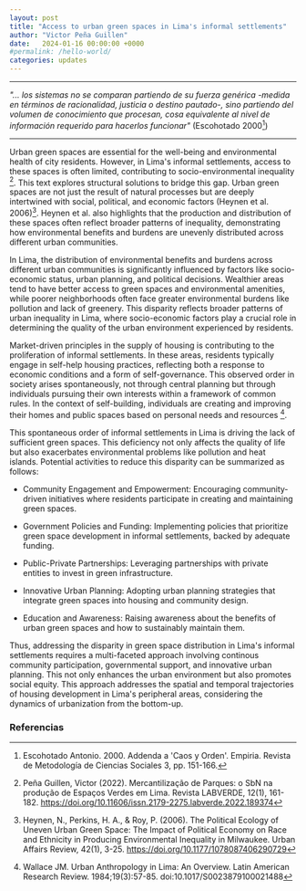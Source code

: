 ```yaml
---
layout: post
title: "Access to urban green spaces in Lima's informal settlements"
author: "Victor Peña Guillen"
date:   2024-01-16 00:00:00 +0000
#permalink: /hello-world/
categories: updates
---
```


---
_"... los sistemas no se comparan partiendo de su fuerza genérica -medida en términos de racionalidad, justicia o destino pautado-, sino partiendo del volumen de conocimiento que procesan, cosa equivalente al nivel de información requerido para hacerlos funcionar"_ (Escohotado 2000[^1])

---

Urban green spaces are essential for the well-being and environmental health of city residents. However, in Lima's informal settlements, access to these spaces is often limited, contributing to socio-environmental inequality [^2]. This text explores structural solutions to bridge this gap.
Urban green spaces are not just the result of natural processes but are deeply intertwined with social, political, and economic factors (Heynen et al. 2006)[^3]. Heynen et al. also highlights that the production and distribution of these spaces often reflect broader patterns of inequality, demonstrating how environmental benefits and burdens are unevenly distributed across different urban communities.

In Lima, the distribution of environmental benefits and burdens across different urban communities is significantly influenced by factors like socio-economic status, urban planning, and political decisions. Wealthier areas tend to have better access to green spaces and environmental amenities, while poorer neighborhoods often face greater environmental burdens like pollution and lack of greenery. This disparity reflects broader patterns of urban inequality in Lima, where socio-economic factors play a crucial role in determining the quality of the urban environment experienced by residents.

Market-driven principles in the supply of housing is contributing to the proliferation of informal settlements. In these areas, residents typically engage in self-help housing practices, reflecting both a response to economic conditions and a form of self-governance.
This observed order in society arises spontaneously, not through central planning but through individuals pursuing their own interests within a framework of common rules. In the context of self-building, individuals are creating and improving their homes and public spaces based on personal needs and resources [^4].

This spontaneous order of informal settlements in Lima is driving the lack of sufficient green spaces. This deficiency not only affects the quality of life but also exacerbates environmental problems like pollution and heat islands.
Potential activities to reduce this disparity can be summarized as follows:

- Community Engagement and Empowerment: Encouraging community-driven initiatives where residents participate in creating and maintaining green spaces.

- Government Policies and Funding: Implementing policies that prioritize green space development in informal settlements, backed by adequate funding.

- Public-Private Partnerships: Leveraging partnerships with private entities to invest in green infrastructure.

- Innovative Urban Planning: Adopting urban planning strategies that integrate green spaces into housing and community design.

- Education and Awareness: Raising awareness about the benefits of urban green spaces and how to sustainably maintain them.

Thus, addressing the disparity in green space distribution in Lima's informal settlements requires a multi-faceted approach involving continous community participation, governmental support, and innovative urban planning. This not only enhances the urban environment but also promotes social equity.
This approach addresses the spatial and temporal trajectories of housing development in Lima's peripheral areas, considering the dynamics of urbanization from the bottom-up.

### Referencias

[^1]: Escohotado Antonio. 2000. Addenda a 'Caos y Orden'. Empiria. Revista de Metodología de Ciencias Sociales 3, pp. 151-166.

[^2]: Peña Guillen, Victor (2022). Mercantilização de Parques: o SbN na produção de Espaços Verdes em Lima. Revista LABVERDE, 12(1), 161-182. <https://doi.org/10.11606/issn.2179-2275.labverde.2022.189374>

[^3]: Heynen, N., Perkins, H. A., & Roy, P. (2006). The Political Ecology of Uneven Urban Green Space: The Impact of Political Economy on Race and Ethnicity in Producing Environmental Inequality in Milwaukee. Urban Affairs Review, 42(1), 3-25. <https://doi.org/10.1177/1078087406290729>

[^4]: Wallace JM. Urban Anthropology in Lima: An Overview. Latin American Research Review. 1984;19(3):57-85. doi:10.1017/S0023879100021488
